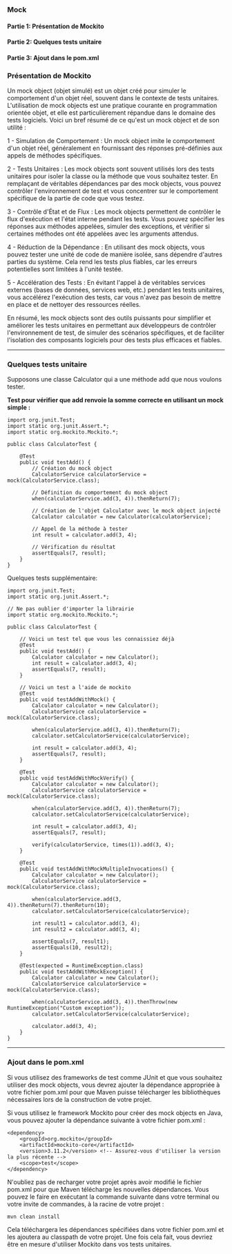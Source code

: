 ### Mock
#### Partie 1: Présentation de Mockito
#### Partie 2: Quelques tests unitaire
#### Partie 3: Ajout dans le pom.xml


### Présentation de Mockito
Un mock object (objet simulé) est un objet créé pour simuler le comportement d'un objet réel, 
souvent dans le contexte de tests unitaires. L'utilisation de mock objects est une pratique 
courante en programmation orientée objet, et elle est particulièrement répandue dans le domaine 
des tests logiciels. Voici un bref résumé de ce qu'est un mock object et de son utilité :

1 - Simulation de Comportement : Un mock object imite le comportement d'un objet réel, généralement 
en fournissant des réponses pré-définies aux appels de méthodes spécifiques.

2 - Tests Unitaires : Les mock objects sont souvent utilisés lors des tests unitaires pour isoler 
la classe ou la méthode que vous souhaitez tester. En remplaçant de véritables dépendances 
par des mock objects, vous pouvez contrôler l'environnement de test et vous concentrer sur 
le comportement spécifique de la partie de code que vous testez.

3 - Contrôle d'État et de Flux : Les mock objects permettent de contrôler le flux d'exécution 
et l'état interne pendant les tests. Vous pouvez spécifier les réponses aux méthodes appelées, 
simuler des exceptions, et vérifier si certaines méthodes ont été appelées avec les arguments 
attendus.

4 - Réduction de la Dépendance : En utilisant des mock objects, vous pouvez tester une unité de 
code de manière isolée, sans dépendre d'autres parties du système. Cela rend les tests plus 
fiables, car les erreurs potentielles sont limitées à l'unité testée.

5 - Accélération des Tests : En évitant l'appel à de véritables services externes (bases de données, 
services web, etc.) pendant les tests unitaires, vous accélérez l'exécution des tests, car vous 
n'avez pas besoin de mettre en place et de nettoyer des ressources réelles.

En résumé, les mock objects sont des outils puissants pour simplifier et améliorer les tests 
unitaires en permettant aux développeurs de contrôler l'environnement de test, de simuler des 
scénarios spécifiques, et de faciliter l'isolation des composants logiciels pour des tests 
plus efficaces et fiables.

___

### Quelques tests unitaire
Supposons une classe Calculator qui a une méthode add que nous voulons tester.

**Test pour vérifier que add renvoie la somme correcte en utilisant un mock simple :**
```agsl
import org.junit.Test;
import static org.junit.Assert.*;
import static org.mockito.Mockito.*;

public class CalculatorTest {

    @Test
    public void testAdd() {
        // Création du mock object
        CalculatorService calculatorService = mock(CalculatorService.class);

        // Définition du comportement du mock object
        when(calculatorService.add(3, 4)).thenReturn(7);

        // Création de l'objet Calculator avec le mock object injecté
        Calculator calculator = new Calculator(calculatorService);

        // Appel de la méthode à tester
        int result = calculator.add(3, 4);

        // Vérification du résultat
        assertEquals(7, result);
    }
}
```

Quelques tests supplémentaire:
```agsl
import org.junit.Test;
import static org.junit.Assert.*;

// Ne pas oublier d'importer la librairie
import static org.mockito.Mockito.*;

public class CalculatorTest {

    // Voici un test tel que vous les connaissiez déjà
    @Test
    public void testAdd() {
        Calculator calculator = new Calculator();
        int result = calculator.add(3, 4);
        assertEquals(7, result);
    }

    // Voici un test a l'aide de mockito
    @Test
    public void testAddWithMock() {
        Calculator calculator = new Calculator();
        CalculatorService calculatorService = mock(CalculatorService.class);

        when(calculatorService.add(3, 4)).thenReturn(7);
        calculator.setCalculatorService(calculatorService);

        int result = calculator.add(3, 4);
        assertEquals(7, result);
    }

    @Test
    public void testAddWithMockVerify() {
        Calculator calculator = new Calculator();
        CalculatorService calculatorService = mock(CalculatorService.class);

        when(calculatorService.add(3, 4)).thenReturn(7);
        calculator.setCalculatorService(calculatorService);

        int result = calculator.add(3, 4);
        assertEquals(7, result);

        verify(calculatorService, times(1)).add(3, 4);
    }

    @Test
    public void testAddWithMockMultipleInvocations() {
        Calculator calculator = new Calculator();
        CalculatorService calculatorService = mock(CalculatorService.class);

        when(calculatorService.add(3, 4)).thenReturn(7).thenReturn(10);
        calculator.setCalculatorService(calculatorService);

        int result1 = calculator.add(3, 4);
        int result2 = calculator.add(3, 4);

        assertEquals(7, result1);
        assertEquals(10, result2);
    }

    @Test(expected = RuntimeException.class)
    public void testAddWithMockException() {
        Calculator calculator = new Calculator();
        CalculatorService calculatorService = mock(CalculatorService.class);

        when(calculatorService.add(3, 4)).thenThrow(new RuntimeException("Custom exception"));
        calculator.setCalculatorService(calculatorService);

        calculator.add(3, 4);
    }
}
```

___

### Ajout dans le pom.xml
Si vous utilisez des frameworks de test comme JUnit et que vous souhaitez utiliser des mock objects, 
vous devrez ajouter la dépendance appropriée à votre fichier pom.xml pour que Maven puisse télécharger 
les bibliothèques nécessaires lors de la construction de votre projet.

Si vous utilisez le framework Mockito pour créer des mock objects en Java, vous pouvez ajouter la 
dépendance suivante à votre fichier pom.xml :
```agsl
<dependency>
    <groupId>org.mockito</groupId>
    <artifactId>mockito-core</artifactId>
    <version>3.11.2</version> <!-- Assurez-vous d'utiliser la version la plus récente -->
    <scope>test</scope>
</dependency>
```
N'oubliez pas de recharger votre projet après avoir modifié le fichier pom.xml pour que Maven 
télécharge les nouvelles dépendances. Vous pouvez le faire en exécutant la commande suivante 
dans votre terminal ou votre invite de commandes, à la racine de votre projet :

```agsl
mvn clean install
```

Cela téléchargera les dépendances spécifiées dans votre fichier pom.xml et les ajoutera au
classpath de votre projet. Une fois cela fait, vous devriez être en mesure d'utiliser 
Mockito dans vos tests unitaires.

